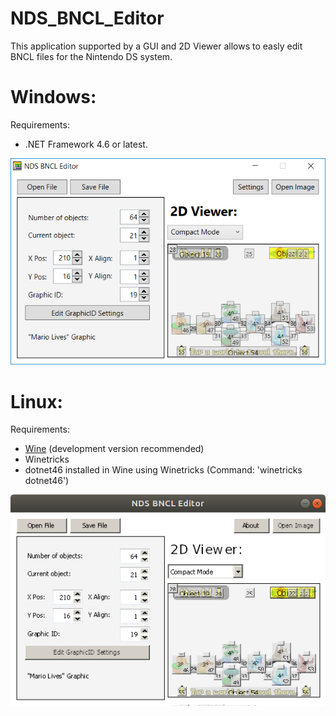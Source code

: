 # NDS_BNCL_Editor
This application supported by a GUI and 2D Viewer allows to easly edit BNCL files for the Nintendo DS system.

# Windows:
Requirements:
 - .NET Framework 4.6 or latest.

![alt text](https://raw.githubusercontent.com/TheGameratorT/NDS_BNCL_Editor/master/NDS_BNCL_Editor/example.png)

# Linux:
Requirements:
 - [Wine][wine] (development version recommended)
 - Winetricks
 - dotnet46 installed in Wine using Winetricks (Command: 'winetricks dotnet46')

![alt text](https://raw.githubusercontent.com/TheGameratorT/NDS_BNCL_Editor/master/NDS_BNCL_Editor/example_linux.png)

[wine]: https://wiki.winehq.org/Download
